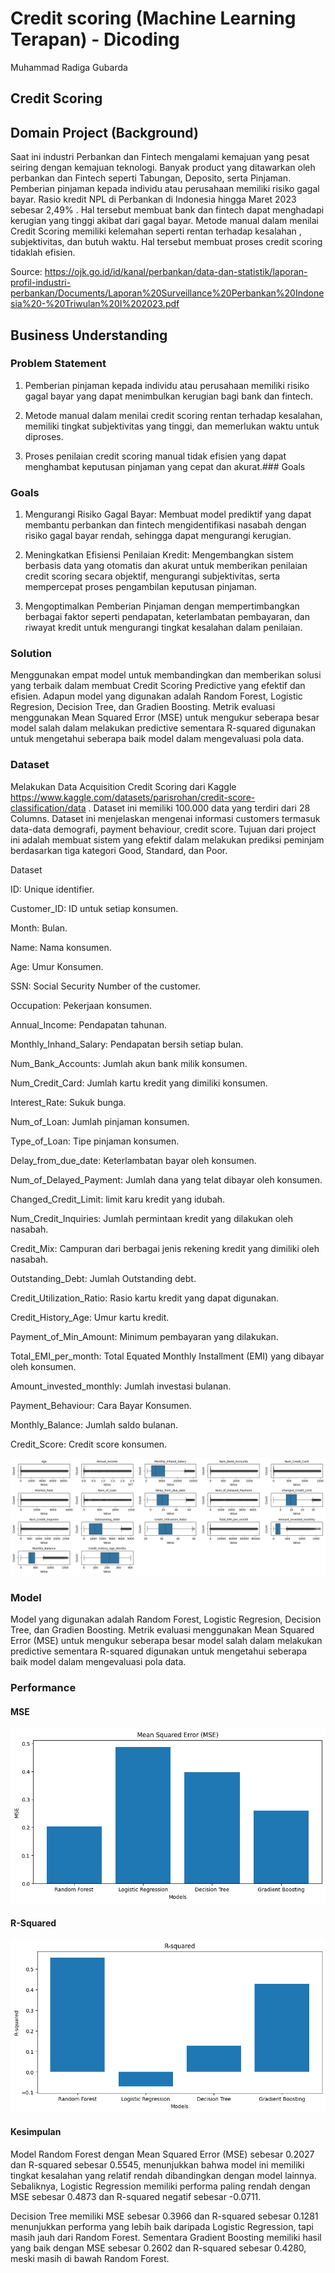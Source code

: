 # Credit scoring (Machine Learning Terapan) - Dicoding

Muhammad Radiga Gubarda

## Credit Scoring

## Domain Project (Background)

Saat ini industri Perbankan dan Fintech mengalami kemajuan yang pesat seiring dengan kemajuan teknologi. Banyak product yang ditawarkan oleh perbankan dan Fintech seperti Tabungan, Deposito, serta Pinjaman. Pemberian pinjaman kepada individu atau perusahaan memiliki risiko gagal bayar. Rasio kredit NPL di Perbankan di Indonesia hingga Maret 2023 sebesar 2,49% . Hal tersebut membuat bank dan fintech dapat menghadapi kerugian yang tinggi akibat dari gagal bayar. Metode manual dalam menilai Credit Scoring memiliki kelemahan seperti rentan terhadap kesalahan , subjektivitas, dan butuh waktu. Hal tersebut membuat proses credit scoring tidaklah efisien.

Source: https://ojk.go.id/id/kanal/perbankan/data-dan-statistik/laporan-profil-industri-perbankan/Documents/Laporan%20Surveillance%20Perbankan%20Indonesia%20-%20Triwulan%20I%202023.pdf

## Business Understanding

### Problem Statement

1. Pemberian pinjaman kepada individu atau perusahaan memiliki risiko gagal bayar yang dapat menimbulkan kerugian bagi bank dan fintech.

2. Metode manual dalam menilai credit scoring rentan terhadap kesalahan, memiliki tingkat subjektivitas yang tinggi, dan memerlukan waktu untuk diproses.

3. Proses penilaian credit scoring manual tidak efisien yang dapat menghambat keputusan pinjaman yang cepat dan akurat.### Goals

### Goals

1. Mengurangi Risiko Gagal Bayar: Membuat model prediktif yang dapat membantu perbankan dan fintech mengidentifikasi nasabah dengan risiko gagal bayar rendah, sehingga dapat mengurangi kerugian.

2. Meningkatkan Efisiensi Penilaian Kredit: Mengembangkan sistem berbasis data yang otomatis dan akurat untuk memberikan penilaian credit scoring secara objektif, mengurangi subjektivitas, serta mempercepat proses pengambilan keputusan pinjaman.

3. Mengoptimalkan Pemberian Pinjaman dengan mempertimbangkan berbagai faktor seperti pendapatan, keterlambatan pembayaran, dan riwayat kredit untuk mengurangi tingkat kesalahan dalam penilaian.

### Solution

Menggunakan empat model untuk membandingkan dan memberikan solusi yang terbaik dalam membuat Credit Scoring Predictive yang efektif dan efisien. Adapun model yang digunakan adalah Random Forest, Logistic Regresion, Decision Tree, dan Gradien Boosting. Metrik evaluasi menggunakan Mean Squared Error (MSE) untuk mengukur seberapa besar model salah dalam melakukan predictive sementara R-squared digunakan untuk mengetahui seberapa baik model dalam mengevaluasi pola data.

### Dataset

Melakukan Data Acquisition Credit Scoring dari Kaggle https://www.kaggle.com/datasets/parisrohan/credit-score-classification/data . Dataset ini memiliki 100.000 data yang terdiri dari 28 Columns. Dataset ini menjelaskan mengenai informasi customers termasuk data-data demografi, payment behaviour, credit score. Tujuan dari project ini adalah membuat sistem yang efektif dalam melakukan prediksi peminjam berdasarkan tiga kategori Good, Standard, dan Poor.

Dataset

ID: Unique identifier.

Customer_ID: ID untuk setiap konsumen.

Month: Bulan.

Name: Nama konsumen.

Age: Umur Konsumen.

SSN: Social Security Number of the customer.

Occupation: Pekerjaan konsumen.

Annual_Income: Pendapatan tahunan.

Monthly_Inhand_Salary: Pendapatan bersih setiap bulan.

Num_Bank_Accounts: Jumlah akun bank milik konsumen.

Num_Credit_Card: Jumlah kartu kredit yang dimiliki konsumen.

Interest_Rate: Sukuk bunga.

Num_of_Loan: Jumlah pinjaman konsumen.

Type_of_Loan: Tipe pinjaman konsumen.

Delay_from_due_date: Keterlambatan bayar oleh konsumen.

Num_of_Delayed_Payment: Jumlah dana yang telat dibayar oleh konsumen.

Changed_Credit_Limit: limit karu kredit yang idubah.

Num_Credit_Inquiries: Jumlah permintaan kredit yang dilakukan oleh nasabah.

Credit_Mix: Campuran dari berbagai jenis rekening kredit yang dimiliki oleh nasabah.

Outstanding_Debt: Jumlah Outstanding debt.

Credit_Utilization_Ratio: Rasio kartu kredit yang dapat digunakan.

Credit_History_Age: Umur kartu kredit.

Payment_of_Min_Amount: Minimum pembayaran yang dilakukan.

Total_EMI_per_month: Total Equated Monthly Installment (EMI) yang dibayar oleh konsumen.

Amount_invested_monthly: Jumlah investasi bulanan.

Payment_Behaviour: Cara Bayar Konsumen.

Monthly_Balance: Jumlah saldo bulanan.

Credit_Score: Credit score konsumen.

![Data](documents/data.png)

### Model

Model yang digunakan adalah Random Forest, Logistic Regresion, Decision Tree, dan Gradien Boosting. Metrik evaluasi menggunakan Mean Squared Error (MSE) untuk mengukur seberapa besar model salah dalam melakukan predictive sementara R-squared digunakan untuk mengetahui seberapa baik model dalam mengevaluasi pola data.

### Performance

#### MSE

![mse](documents/mse.png)

#### R-Squared

![rsquared](documents/r_squared.png)

#### Kesimpulan

Model Random Forest dengan Mean Squared Error (MSE) sebesar 0.2027 dan R-squared sebesar 0.5545, menunjukkan bahwa model ini memiliki tingkat kesalahan yang relatif rendah dibandingkan dengan model lainnya. Sebaliknya, Logistic Regression memiliki performa paling rendah dengan MSE sebesar 0.4873 dan R-squared negatif sebesar -0.0711.

Decision Tree memiliki MSE sebesar 0.3966 dan R-squared sebesar 0.1281 menunjukkan performa yang lebih baik daripada Logistic Regression, tapi masih jauh dari Random Forest. Sementara Gradient Boosting memiliki hasil yang baik dengan MSE sebesar 0.2602 dan R-squared sebesar 0.4280, meski masih di bawah Random Forest.

